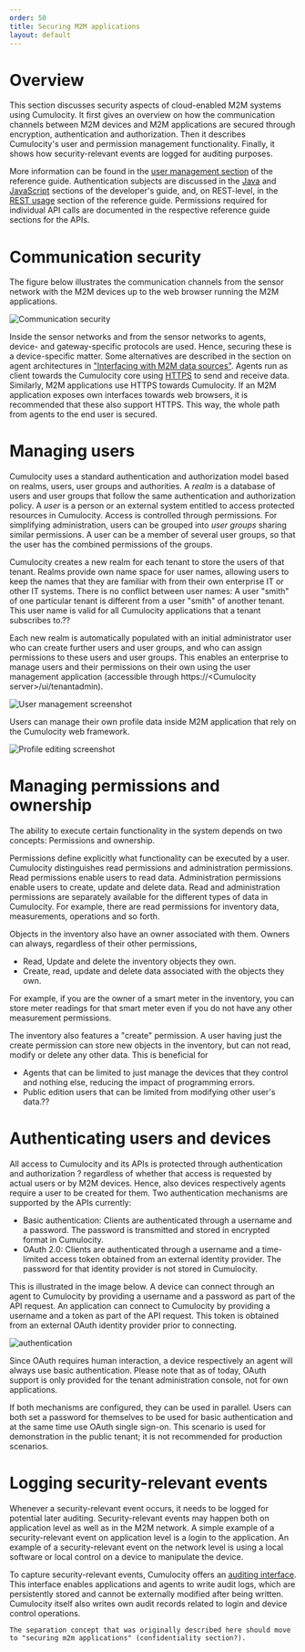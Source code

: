 ```yaml
---
order: 50
title: Securing M2M applications
layout: default
---
```

# Overview

This section discusses security aspects of cloud-enabled M2M systems using Cumulocity. It first gives an overview on how the communication channels between M2M devices and M2M applications are secured through encryption, authentication and authorization. Then it describes Cumulocity's user and permission management functionality. Finally, it shows how security-relevant events are logged for auditing purposes.

More information can be found in the [user management section](guides/reference-guide/users) of the reference guide. Authentication subjects are discussed in the [Java](guides/developers-guide/developing-java-clients) and [JavaScript](guides/developers-guide/developing-web-clients) sections of the developer's guide, and, on REST-level, in the [REST usage](guides/reference-guide/rest-implementation) section of the reference guide. Permissions required for individual API calls are documented in the respective reference guide sections for the APIs.

# Communication security

The figure below illustrates the communication channels from the sensor network with the M2M devices up to the web browser running the M2M applications.

![Communication security](images/c8yimages/commsecurity.png)

Inside the sensor networks and from the sensor networks to agents, device- and gateway-specific protocols are used. Hence, securing these is a device-specific matter. Some alternatives are described in the section on agent architectures in ["Interfacing with M2M data sources"](guides/concepts-guide/interfacing-with-m2m-data-sources). Agents run as client towards the Cumulocity core using [HTTPS](http://en.wikipedia.org/wiki/HTTP_Secure) to send and receive data. Similarly, M2M applications use HTTPS towards Cumulocity. If an M2M application exposes own interfaces towards web browsers, it is recommended that these also support HTTPS. This way, the whole path from agents to the end user is secured.

# Managing users

Cumulocity uses a standard authentication and authorization model based on realms, users, user groups and authorities. A *realm* is a database of users and user groups that follow the same authentication and authorization policy. A *user* is a person or an external system entitled to access protected resources in Cumulocity. Access is controlled through permissions. For simplifying administration, users can be grouped into *user groups* sharing similar permissions. A user can be a member of several user groups, so that the user has the combined permissions of the groups.

Cumulocity creates a new realm for each tenant to store the users of that tenant. Realms provide own name space for user names, allowing users to keep the names that they are familiar with from their own enterprise IT or other IT systems. There is no conflict between user names: A user "smith" of one particular tenant is different from a user "smith" of another tenant. This user name is valid for all Cumulocity applications that a tenant subscribes to.??

Each new realm is automatically populated with an initial administrator user who can create further users and user groups, and who can assign permissions to these users and user groups. This enables an enterprise to manage users and their permissions on their own using the user management application (accessible through https://\<Cumulocity server\>/ui/tenantadmin).

![User management screenshot](images/c8yimages/usermanagement.png)

Users can manage their own profile data inside M2M application that rely on the Cumulocity web framework.

![Profile editing screenshot](images/c8yimages/profileediting.png)

# Managing permissions and ownership

The ability to execute certain functionality in the system depends on two concepts: Permissions and ownership.

Permissions define explicitly what functionality can be executed by a user. Cumulocity distinguishes read permissions and administration permissions. Read permissions enable users to read data. Administration permissions enable users to create, update and delete data. Read and administration permissions are separately available for the different types of data in Cumulocity. For example, there are read permissions for inventory data, measurements, operations and so forth.

Objects in the inventory also have an owner associated with them. Owners can always, regardless of their other permissions,

-   Read, Update and delete the inventory objects they own.
-   Create, read, update and delete data associated with the objects they own.

For example, if you are the owner of a smart meter in the inventory, you can store meter readings for that smart meter even if you do not have any other measurement permissions.

The inventory also features a "create" permission. A user having just the create permission can store new objects in the inventory, but can not read, modify or delete any other data. This is beneficial for

-   Agents that can be limited to just manage the devices that they control and nothing else, reducing the impact of programming errors.
-   Public edition users that can be limited from modifying other user's data.??

# Authenticating users and devices

All access to Cumulocity and its APIs is protected through authentication and authorization ? regardless of whether that access is requested by actual users or by M2M devices. Hence, also devices respectively agents require a user to be created for them. Two authentication mechanisms are supported by the APIs currently:

-   Basic authentication: Clients are authenticated through a username and a password. The password is transmitted and stored in encrypted format in Cumulocity.
-   OAuth 2.0: Clients are authenticated through a username and a time-limited access token obtained from an external identity provider. The password for that identity provider is not stored in Cumulocity.

This is illustrated in the image below. A device can connect through an agent to Cumulocity by providing a username and a password as part of the API request. An application can connect to Cumulocity by providing a username and a token as part of the API request. This token is obtained from an external OAuth identity provider prior to connecting.

![authentication](images/c8yimages/authentication.png)

Since OAuth requires human interaction, a device respectively an agent will always use basic authentication. Please note that as of today, OAuth support is only provided for the tenant administration console, not for own applications.

If both mechanisms are configured, they can be used in parallel. Users can both set a password for themselves to be used for basic authentication and at the same time use OAuth single sign-on. This scenario is used for demonstration in the public tenant; it is not recommended for production scenarios.

# Logging security-relevant events

Whenever a security-relevant event occurs, it needs to be logged for potential later auditing. Security-relevant events may happen both on application level as well as in the M2M network. A simple example of a security-relevant event on application level is a login to the application. An example of a security-relevant event on the network level is using a local software or local control on a device to manipulate the device.

To capture security-relevant events, Cumulocity offers an [auditing interface](guides/reference-guide/auditing). This interface enables applications and agents to write audit logs, which are persistently stored and cannot be externally modified after being written. Cumulocity itself also writes own audit records related to login and device control operations.



	The separation concept that was originally described here should move to "securing m2m applications" (confidentiality section?).

